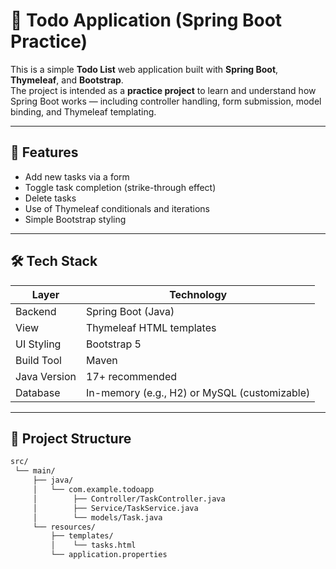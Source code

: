 # 📝 Todo Application (Spring Boot Practice)

This is a simple **Todo List** web application built with **Spring Boot**, **Thymeleaf**, and **Bootstrap**.  
The project is intended as a **practice project** to learn and understand how Spring Boot works — including controller handling, form submission, model binding, and Thymeleaf templating.

---

## 🚀 Features

- Add new tasks via a form
- Toggle task completion (strike-through effect)
- Delete tasks
- Use of Thymeleaf conditionals and iterations
- Simple Bootstrap styling

---

## 🛠 Tech Stack

| Layer         | Technology               |
|---------------|---------------------------|
| Backend       | Spring Boot (Java)        |
| View          | Thymeleaf HTML templates  |
| UI Styling    | Bootstrap 5               |
| Build Tool    | Maven                     |
| Java Version  | 17+ recommended           |
| Database      | In-memory (e.g., H2) or MySQL (customizable) |

---

## 📁 Project Structure

```bash
src/
 └── main/
     ├── java/
     │   └── com.example.todoapp
     │        ├── Controller/TaskController.java
     │        ├── Service/TaskService.java
     │        └── models/Task.java
     └── resources/
         ├── templates/
         │    └── tasks.html
         └── application.properties
